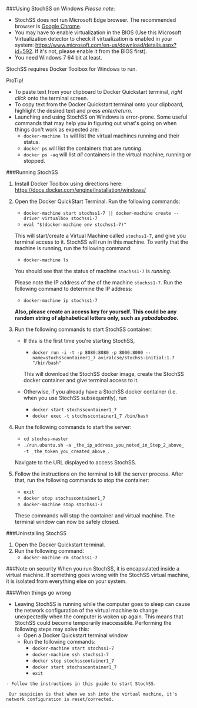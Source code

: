 ###Using StochSS on Windows
_Please note_: 
+ StochSS does not run Microsoft Edge browser. The recommended browser is <a href="https://www.google.com/chrome/browser/desktop/">Google Chrome</a>.
+ You may have to enable virtualization in the BIOS (Use this Microsoft Virtualization detector to check if virtualization is enabled in your system: https://www.microsoft.com/en-us/download/details.aspx?id=592. If it's not, please enable it from the BIOS first).
+ You need Windows 7 64 bit at least.

StochSS requires Docker Toolbox for Windows to run. 

ProTip! 
+ To paste text from your clipboard to Docker Quickstart terminal, _right click_ onto the terminal screen. 
+ To copy text from the Docker Quickstart terminal onto your clipboard, highlight the desired text and press _enter/return_.
+ Launching and using StochSS on Windows is error-prone. Some useful commands that may help you in figuring out what's going   on when things don't work as expected are: 
     - `docker-machine ls`  will list the virtual machines running and their status.
     - `docker ps`  will list the containers that are _running_.
     - `docker ps -aq` will list _all_ containers in the virtual machine, running or stopped.

###Running StochSS
1. Install Docker Toolbox using directions here: https://docs.docker.com/engine/installation/windows/

2. Open the Docker QuickStart Terminal. Run the following commands:
    + `docker-machine start stochss1-7 || docker-machine create --driver virtualbox stochss1-7`
    + `eval "$(docker-machine env stochss1-7)"`
    
    This will start/create a Virtual Machine called `stochss1-7`, and give you terminal access to it. StochSS will run in        this machine. To verify that the machine is running, run the following command:
    + `docker-machine ls`
    
    You should see that the status of machine `stochss1-7` is _running_.

    Please note the IP address of the of the machine `stochss1-7`. Run the following command to determine the IP address:
    + `docker-machine ip stochss1-7`   
    
    __Also, please create an access key for yourself. This could be any random string of alphabetical letters only, such as        _yabadabadoo_.__

3. Run the following commands to start StochSS container:
    + If this is the first time you're starting StochSS,

         + `docker run -i -t -p 8080:8080 -p 8000:8000 --name=stochsscontainer1_7 aviralcse/stochss-initial:1.7 "/bin/bash"`
        
        This will download the StochSS docker image, create the StochSS docker container and give terminal access to it.

    + Otherwise, if you already have a StochSS docker container (i.e. when you use StochSS subsequently), run 
    
         + `docker start stochsscontainer1_7` 
         + `docker exec -t stochsscontainer1_7 /bin/bash`

4. Run the following commands to start the server: 
    + `cd stochss-master`
    + `./run.ubuntu.sh -a _the_ip_address_you_noted_in_Step_2_above_  -t _the_token_you_created_above_`.
   
    Navigate to the URL displayed to access StochSS.

5. Follow the instructions on the terminal to kill the server process. After that, run the following commands to stop the container:
     + `exit` 
     + `docker stop stochsscontainer1_7`
     + `docker-machine stop stochss1-7` 
     
    These commands will stop the container and virtual machine. The terminal window can now be safely closed.

###Uninstalling StochSS

1. Open the Docker Quickstart terminal.
2. Run the following command:
      - `docker-machine rm stochss1-7`

###Note on security
When you run StochSS, it is encapsulated inside a virtual machine. If something goes wrong with the StochSS virtual machine, it is isolated from everything else on your system.

###When things go wrong
   + Leaving StochSS is running while the computer goes to sleep can cause the network configuration of the virtual machine       to change unexpectedly when the computer is woken up again. This means that StochSS could become temporarily                 inaccessible. Performing the following steps may solve this:
     - Open a Docker Quickstart terminal window
     - Run the following commands:
       * `docker-machine start stochss1-7`
       * `docker-machine ssh stochss1-7`
       * `docker stop stochsscontainer1_7`
       * `docker start stochsscontainer1_7`
       * `exit`
      
    - Follow the instructions in this guide to start StochSS.
   
     Our suspicion is that when we ssh into the virtual machine, it's network configuration is reset/corrected.

